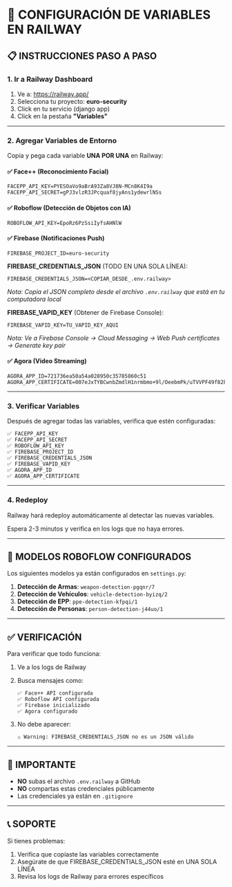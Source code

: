 # 🚀 CONFIGURACIÓN DE VARIABLES EN RAILWAY

## 📋 INSTRUCCIONES PASO A PASO

### 1. Ir a Railway Dashboard
1. Ve a: https://railway.app/
2. Selecciona tu proyecto: **euro-security**
3. Click en tu servicio (django app)
4. Click en la pestaña **"Variables"**

---

### 2. Agregar Variables de Entorno

Copia y pega cada variable **UNA POR UNA** en Railway:

#### ✅ Face++ (Reconocimiento Facial)
```
FACEPP_API_KEY=PYESOaVo9aBrA93Za8VJ8N-MCn8K4I9a
FACEPP_API_SECRET=gPJ3vlzR3JPcquaf8jyAns1ydewrlNSs
```

#### ✅ Roboflow (Detección de Objetos con IA)
```
ROBOFLOW_API_KEY=EpoRz6PzSsiIyfsAHNlW
```

#### ✅ Firebase (Notificaciones Push)
```
FIREBASE_PROJECT_ID=euro-security
```

**FIREBASE_CREDENTIALS_JSON** (TODO EN UNA SOLA LÍNEA):
```
FIREBASE_CREDENTIALS_JSON=<COPIAR_DESDE_.env.railway>
```
*Nota: Copia el JSON completo desde el archivo `.env.railway` que está en tu computadora local*

**FIREBASE_VAPID_KEY** (Obtener de Firebase Console):
```
FIREBASE_VAPID_KEY=TU_VAPID_KEY_AQUI
```
*Nota: Ve a Firebase Console → Cloud Messaging → Web Push certificates → Generate key pair*

#### ✅ Agora (Video Streaming)
```
AGORA_APP_ID=721736ea50a54a028950c35785860c51
AGORA_APP_CERTIFICATE=007eJxTYBCwnbZmdlH1nrmbmo+9l/OeebmPk/uTVVPF49f82kdupV1SYDA3MjQ3NktNNDVINDVJNDCysDQ1SDY2NbcwtTAzSDY1lFR5ktEQyMiQUL2eiZEBAkF8HobU0qL84tTk0qLMkkoGBgB1eCKw
```

---

### 3. Verificar Variables

Después de agregar todas las variables, verifica que estén configuradas:

```
✅ FACEPP_API_KEY
✅ FACEPP_API_SECRET
✅ ROBOFLOW_API_KEY
✅ FIREBASE_PROJECT_ID
✅ FIREBASE_CREDENTIALS_JSON
✅ FIREBASE_VAPID_KEY
✅ AGORA_APP_ID
✅ AGORA_APP_CERTIFICATE
```

---

### 4. Redeploy

Railway hará redeploy automáticamente al detectar las nuevas variables.

Espera 2-3 minutos y verifica en los logs que no haya errores.

---

## 🎯 MODELOS ROBOFLOW CONFIGURADOS

Los siguientes modelos ya están configurados en `settings.py`:

1. **Detección de Armas**: `weapon-detection-pgqnr/7`
2. **Detección de Vehículos**: `vehicle-detection-byizq/2`
3. **Detección de EPP**: `ppe-detection-kfpqi/1`
4. **Detección de Personas**: `person-detection-j44uo/1`

---

## ✅ VERIFICACIÓN

Para verificar que todo funciona:

1. Ve a los logs de Railway
2. Busca mensajes como:
   ```
   ✅ Face++ API configurada
   ✅ Roboflow API configurada
   ✅ Firebase inicializado
   ✅ Agora configurado
   ```

3. No debe aparecer:
   ```
   ⚠️ Warning: FIREBASE_CREDENTIALS_JSON no es un JSON válido
   ```

---

## 🚨 IMPORTANTE

- **NO** subas el archivo `.env.railway` a GitHub
- **NO** compartas estas credenciales públicamente
- Las credenciales ya están en `.gitignore`

---

## 📞 SOPORTE

Si tienes problemas:
1. Verifica que copiaste las variables correctamente
2. Asegúrate de que FIREBASE_CREDENTIALS_JSON esté en UNA SOLA LÍNEA
3. Revisa los logs de Railway para errores específicos
